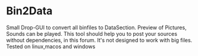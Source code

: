# Bin2Data
Small Drop-GUI to convert all binfiles to DataSection. Preview of Pictures, Sounds can be played. This tool should help you to post your sources without dependencies, in this forum. It's not designed to work with big files. Tested on linux,macos and windows
